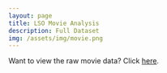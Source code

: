 ```yaml
---
layout: page
title: LSO Movie Analysis
description: Full Dataset
img: /assets/img/movie.png
---
```


Want to view the raw movie data? Click <a href="/assets/Films.xlsx">here</a>. 

